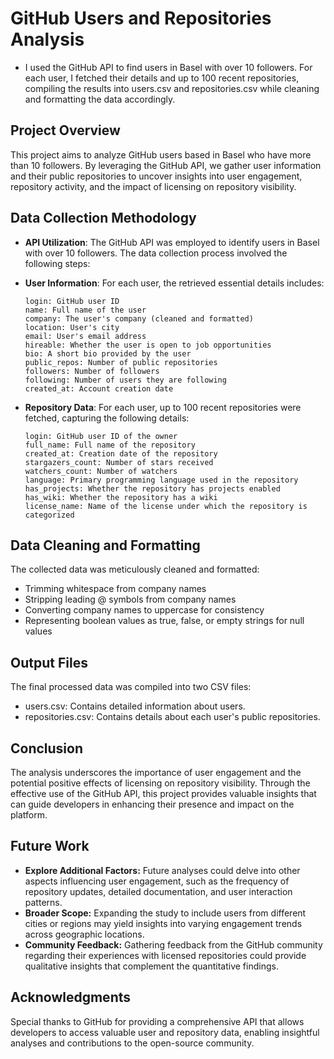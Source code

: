 # GitHub Users and Repositories Analysis

- I used the GitHub API to find users in Basel with over 10 followers. For each user, I fetched their details and up to 100 recent repositories, compiling the results into users.csv and repositories.csv while cleaning and formatting the data accordingly.

## Project Overview
This project aims to analyze GitHub users based in Basel who have more than 10 followers. By leveraging the GitHub API, we gather user information and their public repositories to uncover insights into user engagement, repository activity, and the impact of licensing on repository visibility.

## Data Collection Methodology
- **API Utilization**: The GitHub API was employed to identify users in Basel with over 10 followers. The data collection process involved the following steps:

- **User Information**: For each user, the retrieved essential details includes:
        
      login: GitHub user ID
      name: Full name of the user
      company: The user's company (cleaned and formatted)
      location: User's city
      email: User's email address
      hireable: Whether the user is open to job opportunities
      bio: A short bio provided by the user
      public_repos: Number of public repositories
      followers: Number of followers
      following: Number of users they are following
      created_at: Account creation date
- **Repository Data**: For each user, up to 100 recent repositories were fetched, capturing the following details:

      login: GitHub user ID of the owner
      full_name: Full name of the repository
      created_at: Creation date of the repository
      stargazers_count: Number of stars received
      watchers_count: Number of watchers
      language: Primary programming language used in the repository
      has_projects: Whether the repository has projects enabled
      has_wiki: Whether the repository has a wiki
      license_name: Name of the license under which the repository is categorized

## Data Cleaning and Formatting 
The collected data was meticulously cleaned and formatted:

- Trimming whitespace from company names
- Stripping leading @ symbols from company names
- Converting company names to uppercase for consistency
- Representing boolean values as true, false, or empty strings for null values
## Output Files
The final processed data was compiled into two CSV files:

- users.csv: Contains detailed information about users.
- repositories.csv: Contains details about each user's public repositories.

## Conclusion
The analysis underscores the importance of user engagement and the potential positive effects of licensing on repository visibility. Through the effective use of the GitHub API, this project provides valuable insights that can guide developers in enhancing their presence and impact on the platform.

## Future Work
- **Explore Additional Factors:** Future analyses could delve into other aspects influencing user engagement, such as the frequency of repository updates, detailed documentation, and user interaction patterns.
- **Broader Scope:** Expanding the study to include users from different cities or regions may yield insights into varying engagement trends across geographic locations.
- **Community Feedback:** Gathering feedback from the GitHub community regarding their experiences with licensed repositories could provide qualitative insights that complement the quantitative findings.

## Acknowledgments
Special thanks to GitHub for providing a comprehensive API that allows developers to access valuable user and repository data, enabling insightful analyses and contributions to the open-source community.

